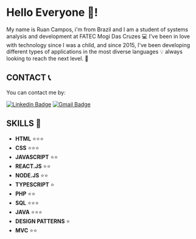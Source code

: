 # Hello Everyone 👋!

My name is Ruan Campos, i'm from Brazil  and I am a student of systems analysis and development at FATEC Mogi Das Cruzes 💻
 I've been in love with technology since I was a child, and since 2015, I've been developing different types of applications in the most diverse languages 💡 always looking to reach the next level. 🚀


## CONTACT  📞
  
You can contact me by:  

[![Linkedin Badge](https://img.shields.io/badge/-Ruan%20Campos-6633cc?style=flat-square&logo=Linkedin&logoColor=white&link=https://www.linkedin.com/in/ruan-campos-silva/)](https://www.linkedin.com/in/ruan-campos-silva/) 
[![Gmail Badge](https://img.shields.io/badge/-ruancamposdemarcos@gmail.com-6633cc?style=flat-square&logo=Gmail&logoColor=white&link=mailto:ruancamposdemarcos@gmail.com)](mailto:ruancamposdemarcos@gmail.com)

## SKILLS 🤹

- **HTML** 	⭐⭐⭐
- **CSS**		⭐⭐⭐
- **JAVASCRIPT** ⭐⭐
- **REACT.JS** ⭐⭐
- **NODE.JS** ⭐⭐
- **TYPESCRIPT** ⭐
- **PHP** ⭐⭐
- **SQL** ⭐⭐⭐
- **JAVA** ⭐⭐⭐
- **DESIGN PATTERNS** ⭐
- **MVC** ⭐⭐
